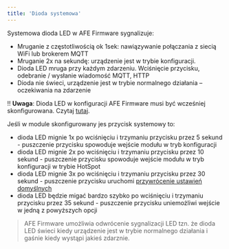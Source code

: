 ```yaml
---
title: 'Dioda systemowa'
---
```


Systemowa dioda LED w AFE Firmware sygnalizuje:
* Mruganie z częstotliwością ok 1sek: nawiązywanie połączania z siecią WiFi lub brokerem MQTT
* Mruganie 2x na sekundę: urządzenie jest w trybie konfiguracji.
* Dioda LED mruga przy każdym zdarzeniu. Wciśnięcie przycisku, odebranie / wysłanie wiadomość MQTT, HTTP
* Dioda nie świeci, urządzenie jest w trybie normalnego działania – oczekiwania na zdarzenie

!! **Uwaga**:  Dioda LED w konfiguracji AFE Firmware musi być wcześniej skonfigurowana. Czytaj [tutaj](/konfiguracja/konfiguracja-diody-led).

Jeśli w module skonfigurowany jes przycisk systemowy to:
* dioda LED mignie 1x po wciśnięciu i trzymaniu przycisku przez 5 sekund - puszczenie przycisku spowoduje wejście modułu w tryb konfiguracji
* dioda LED mignie 2x po wciśnięciu i trzymaniu przycisku przez 10 sekund - puszczenie przycisku spowoduje wejście modułu w tryb konfiguracji w trybie HotSpot
* dioda LED mignie 3x po wciśnięciu i trzymaniu przycisku przez 30 sekund - puszczenie przycisku uruchomi [przywrócenie ustawień domyślnych](/funkcje/przywracanie-ustawien-poczatkowych)
* dioda LED będzie migać bardzo szybko po wciśnięciu i trzymaniu przycisku przez 35 sekund - puszczenie przycisku uniemożliwi wejście w jedną z powyższych opcji

> AFE Firmware umożliwia odwrócenie sygnalizacji LED tzn. że dioda LED świeci kiedy urządzenie jest w trybie normalnego działania i gaśnie kiedy wystąpi jakieś zdarznie.

